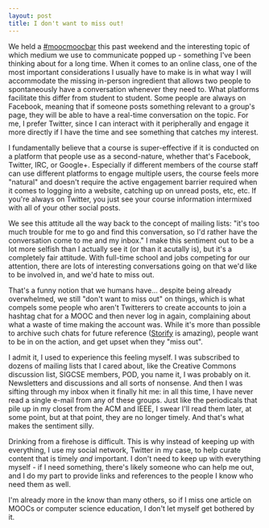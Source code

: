 ```yaml
---
layout: post
title: I don't want to miss out!
---
```


We held a [#moocmoocbar](https://www.youtube.com/watch?v=94Oa22ij46M) this past
weekend and the interesting topic of which medium we use to communicate popped
up - something I've been thinking about for a long time. When it comes to an
online class, one of the most important considerations I usually have to make
is in what way I will accommodate the missing in-person ingredient that allows
two people to spontaneously have a conversation whenever they need to. What
platforms facilitate this differ from student to student. Some people are always
on Facebook, meaning that if someone posts something relevant to a group's page,
they will be able to have a real-time conversation on the topic. For me, I prefer
Twitter, since I can interact with it peripherally and engage it more directly
if I have the time and see something that catches my interest.

I fundamentally believe that a course is super-effective if it is conducted on
a platform that people use as a second-nature, whether that's Facebook, Twitter,
IRC, or Google+. Especially if different members of the course staff can use
different platforms to engage multiple users, the course feels more "natural"
and doesn't require the active engagement barrier required when it comes to
logging into a website, catching up on unread posts, etc, etc. If you're always
on Twitter, you just see your course information intermixed with all of your
other social posts.

We see this attitude all the way back to the concept of mailing lists: "it's too
much trouble for me to go and find this conversation, so I'd rather have the
conversation come to me and my inbox." I make this sentiment out to be a lot more
selfish than I actually see it (or than it acutally is), but it's a completely
fair attitude. With full-time school and jobs competing for our attention, there
are lots of interesting conversations going on that we'd like to be involved in,
and we'd hate to miss out.

That's a funny notion that we humans have... despite being already overwhelmed,
we still "don't want to miss out" on things, which is what compels some people
who aren't Twitterers to create accounts to join a hashtag chat for a MOOC and
then never log in again, complaining about what a waste of time making the
account was. While it's more than possible to archive such chats for future
reference ([Storify](http://storify.com/isharacomix) is amazing), people want
to be in on the action, and get upset when they "miss out".

I admit it, I used to experience this feeling myself. I was subscribed to dozens
of mailing lists that I cared about, like the Creative Commons discussion list,
SIGCSE members, POD, you name it, I was probably on it. Newsletters and discussions
and all sorts of nonsense. And then I was sifting through my inbox when it finally
hit me: in all this time, I have never read a single e-mail from any of these groups. 
Just like the periodicals that pile up in my closet from the ACM and IEEE, I
swear I'll read them later, at some point, but at that point, they are no longer
timely. And that's what makes the sentiment silly.

Drinking from a firehose is difficult. This is why instead of keeping up with
everything, I use my social network, Twitter in my case, to help curate content
that is timely *and* important. I don't need to keep up with everything myself -
if I need something, there's likely someone who can help me out, and I do my
part to provide links and references to the people I know who need them as well.

I'm already more in the know than many others, so if I miss one article on MOOCs
or computer science education, I don't let myself get bothered by it.

